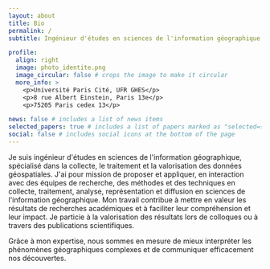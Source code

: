 ```yaml
---
layout: about
title: Bio
permalink: /
subtitle: Ingénieur d'études en sciences de l'information géographique| <a href='https://www.cist.cnrs.fr/'>FR CIST, CNRS</a> 

profile:
  align: right
  image: photo_identite.png
  image_circular: false # crops the image to make it circular
  more_info: >
    <p>Université Paris Cité, UFR GHES</p>
    <p>8 rue Albert Einstein, Paris 13e</p>
    <p>75205 Paris cedex 13</p>

news: false # includes a list of news items
selected_papers: true # includes a list of papers marked as "selected={true}"
social: false # includes social icons at the bottom of the page
---
```


Je suis ingénieur d'études en sciences de l'information géographique, spécialisé dans la collecte, le traitement et la valorisation des données géospatiales. J'ai pour mission de proposer et appliquer, en interaction avec des équipes de recherche, des méthodes et des techniques en collecte, traitement, analyse, représentation et diffusion en sciences de l'information géographique. Mon travail contribue à mettre en valeur les résultats de recherches académiques et à faciliter leur compréhension et leur impact. Je particie à la valorisation des résultats lors de colloques ou à travers des publications scientifiques. 

Grâce à mon expertise, nous sommes en mesure de mieux interpréter les phénomènes géographiques complexes et de communiquer efficacement nos découvertes.
